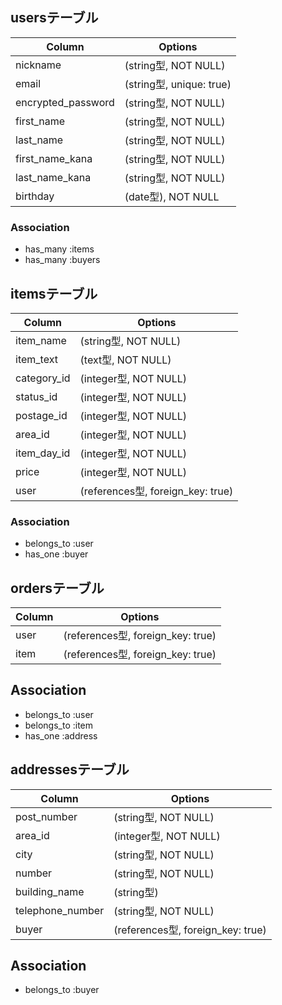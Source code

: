 ## usersテーブル

| Column             | Options                  |
| ------------------ | ------------------------ |
| nickname           | (string型, NOT NULL)     |
| email              | (string型, unique: true) |
| encrypted_password | (string型, NOT NULL)     |
| first_name         | (string型, NOT NULL)     |
| last_name          | (string型, NOT NULL)     |
| first_name_kana    | (string型, NOT NULL)     |
| last_name_kana     | (string型, NOT NULL)     |
| birthday           | (date型), NOT NULL       |

### Association

- has_many :items
- has_many :buyers

## itemsテーブル

| Column      | Options                           |
| ----------- | --------------------------------- |
| item_name   | (string型, NOT NULL)              |
| item_text   | (text型, NOT NULL)                |
| category_id | (integer型, NOT NULL)             |
| status_id   | (integer型, NOT NULL)             |
| postage_id  | (integer型, NOT NULL)             |
| area_id     | (integer型, NOT NULL)             |
| item_day_id | (integer型, NOT NULL)             |
| price       | (integer型, NOT NULL)             |
| user        | (references型, foreign_key: true) |

### Association

- belongs_to :user
- has_one :buyer


## ordersテーブル
| Column | Options                           |
| ------ | --------------------------------- |
| user   | (references型, foreign_key: true) |
| item   | (references型, foreign_key: true) |

## Association

- belongs_to :user
- belongs_to :item
- has_one :address

## addressesテーブル

| Column           | Options                           |
| ---------------- | --------------------------------- |
| post_number      | (string型, NOT NULL)              |
| area_id          | (integer型, NOT NULL)             |
| city             | (string型, NOT NULL)              |
| number           | (string型, NOT NULL)              |
| building_name    | (string型)                        |
| telephone_number | (string型, NOT NULL)              |
| buyer            | (references型, foreign_key: true) |

## Association

- belongs_to :buyer